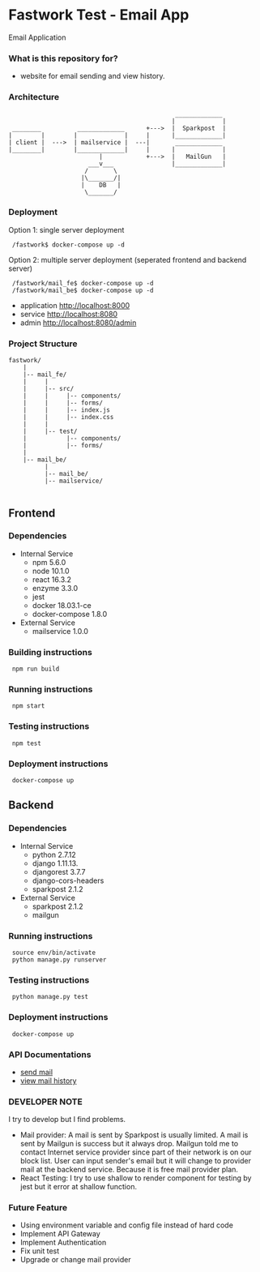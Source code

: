 # Fastwork Test - Email App #

Email Application

### What is this repository for? ###
- website for email sending and view history.

### Architecture ###
```
                                              _____________ 
                                             |             |
 ________          _____________      +--->  |  Sparkpost  |
|        |        |             |     |      |_____________|  
| client |  --->  | mailservice |  ---|       _____________
|________|        |_____________|     |      |             |
                         |            +--->  |   MailGun   |
                      ___v___                |_____________|
                     /       \
                    |\_______/|
                    |    DB   |
                     \_______/

```

### Deployment ###

Option 1: single server deployment
```
 /fastwork$ docker-compose up -d
```

Option 2: multiple server deployment (seperated frontend and backend server)
```
 /fastwork/mail_fe$ docker-compose up -d
 /fastwork/mail_be$ docker-compose up -d
```
- application [http://localhost:8000](http://localhost:8000)
- service [http://localhost:8080](http://localhost:8080)
- admin [http://localhost:8080/admin](http://localhost:8080/admin)

### Project Structure ###

```
fastwork/
    |
    |-- mail_fe/
    |     |
    |     |-- src/
    |     |     |-- components/
    |     |     |-- forms/
    |     |     |-- index.js
    |     |     |-- index.css
    |     |
    |     |-- test/
    |           |-- components/
    |           |-- forms/
    |     
    |-- mail_be/
          |
          |-- mail_be/
          |-- mailservice/
          

```

## Frontend ##

### Dependencies ###
- Internal Service
    - npm 5.6.0
    - node 10.1.0
    - react 16.3.2
    - enzyme 3.3.0
    - jest
    - docker 18.03.1-ce
    - docker-compose 1.8.0
- External Service
    - mailservice 1.0.0

### Building instructions ###
```
 npm run build
```

### Running instructions ###
```
 npm start
```

### Testing instructions ###
```
 npm test
```

### Deployment instructions ###
```
 docker-compose up
```

## Backend ##

### Dependencies ###
- Internal Service
    - python 2.7.12
    - django 1.11.13.
    - djangorest 3.7.7
    - django-cors-headers
    - sparkpost 2.1.2
- External Service
    - sparkpost 2.1.2
    - mailgun

### Running instructions ###
```
 source env/bin/activate
 python manage.py runserver
```

### Testing instructions ###
```
 python manage.py test
```

### Deployment instructions ###
```
 docker-compose up
```

### API Documentations ###
- [send mail](mail_be/docs/send_mail.md)
- [view mail history](mail_be/docs/view_mail_history.md)

### DEVELOPER NOTE ###
I try to develop but I find problems.

- Mail provider: A mail is sent by Sparkpost is usually limited. A mail is sent by Mailgun is success but it always drop. Mailgun told me to contact Internet service provider since part of their network is on our block list. User can input sender's email but it will change to provider mail at the backend service. Because it is free mail provider plan.
- React Testing: I try to use shallow to render component for testing by jest but it error at shallow function.

### Future Feature ###
- Using environment variable and config file instead of hard code
- Implement API Gateway
- Implement Authentication
- Fix unit test
- Upgrade or change mail provider